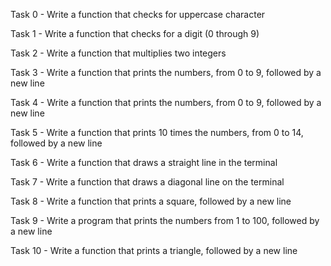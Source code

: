 Task 0 - Write a function that checks for uppercase character

Task 1 - Write a function that checks for a digit (0 through 9)

Task 2 - Write a function that multiplies two integers

Task 3 - Write a function that prints the numbers, from 0 to 9, followed by a new line

Task 4 - Write a function that prints the numbers, from 0 to 9, followed by a new line

Task 5 - Write a function that prints 10 times the numbers, from 0 to 14, followed by a new line

Task 6 - Write a function that draws a straight line in the terminal

Task 7 - Write a function that draws a diagonal line on the terminal

Task 8 - Write a function that prints a square, followed by a new line

Task 9 - Write a program that prints the numbers from 1 to 100, followed by a new line

Task 10 - Write a function that prints a triangle, followed by a new line


